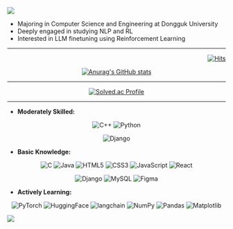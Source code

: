 <img src="https://capsule-render.vercel.app/api?type=waving&color=BDEFCD&height=160&section=header&text=I'm%20Suchae%20Jeong%20&fontAlign=50&fontAlignY=70&fontSize=70&fontColor=2E2E2E" />

<ul>
  <li> Majoring in Computer Science and Engineering at Dongguk University
  <li> Deeply engaged in studying NLP and RL
  <li> Interested in LLM finetuning using Reinforcement Learning
</ul>

<hr>

<div align=right>

[![Hits](https://hits.seeyoufarm.com/api/count/incr/badge.svg?url=https%3A%2F%2Fgithub.com%2FSChaeck&count_bg=%2379C83D&title_bg=%23555555&icon=&icon_color=%23E7E7E7&title=VISIT&edge_flat=false)](https://github.com/SChaeck)

</div>

<div align=center>

[![Anurag's GitHub stats](https://github-readme-stats.vercel.app/api?username=SChaeck&count_private=true)](https://github.com/anuraghazra/github-readme-stats)

<hr>

[![Solved.ac Profile](http://mazassumnida.wtf/api/v2/generate_badge?boj=zmfhtmgjsej)](https://solved.ac/zmfhtmgjsej/)

</div>

<hr>


<ul>
  <li><b> Moderately Skilled: </b></li>
</ul>
<div align=center>  
  
  ![C++](https://img.shields.io/badge/c++-%2300599C.svg?style=for-the-badge&logo=c%2B%2B&logoColor=white)
  ![Python](https://img.shields.io/badge/Python-3776AB.svg?&style=for-the-badge&logo=Python&logoColor=white)
  
  ![Django](https://img.shields.io/badge/Django-092E20?style=for-the-badge&logo=django&logoColor=white)

</div>
<p>
<ul>
  <li><b> Basic Knowledge: </b></li>
</ul>

<div align=center>
  
  ![C](https://img.shields.io/badge/c-%2300599C.svg?style=for-the-badge&logo=c&logoColor=white)
  ![Java](https://img.shields.io/badge/Java-007396.svg?&style=for-the-badge&logo=Java&logoColor=white)
  ![HTML5](https://img.shields.io/badge/HTML5-E34F26.svg?&style=for-the-badge&logo=HTML5&logoColor=white)
  ![CSS3](https://img.shields.io/badge/CSS3-1572B6.svg?&style=for-the-badge&logo=CSS3&logoColor=white)
  ![JavaScript](https://img.shields.io/badge/javascript-%23323330.svg?style=for-the-badge&logo=javascript&logoColor=%23F7DF1E)
  ![React](https://img.shields.io/badge/React-20232A?style=for-the-badge&logo=react&logoColor=61DAFB)

  ![Django](https://img.shields.io/badge/springboot-6DB33F?style=for-the-badge&logo=springboot&logoColor=white)
  ![MySQL](https://img.shields.io/badge/mysql-4479A1.svg?style=for-the-badge&logo=mysql&logoColor=white)
  ![Figma](https://img.shields.io/badge/Figma-F24E1E.svg?&style=for-the-badge&logo=Figma&logoColor=white)

</div>
<p>
<ul>
  <li><b> Actively Learning: </b></li>
</ul>
<div align=center>
  
  ![PyTorch](https://img.shields.io/badge/PyTorch-%23EE4C2C.svg?style=for-the-badge&logo=PyTorch&logoColor=white)
  ![HuggingFace](https://img.shields.io/badge/huggingface-FFD21E.svg?style=for-the-badge&logo=huggingface&logoColor=white)
  ![langchain](https://img.shields.io/badge/langchain-1C3C3C.svg?style=for-the-badge&logo=langchain&logoColor=white)
  ![NumPy](https://img.shields.io/badge/numpy-%23013243.svg?style=for-the-badge&logo=numpy&logoColor=white)
  ![Pandas](https://img.shields.io/badge/pandas-%23150458.svg?style=for-the-badge&logo=pandas&logoColor=white)
  ![Matplotlib](https://img.shields.io/badge/Matplotlib-%23ffffff.svg?style=for-the-badge&logo=Matplotlib&logoColor=black)

  
</div>


<img src="https://capsule-render.vercel.app/api?type=waving&color=BDEFCD&height=160&section=footer" />
